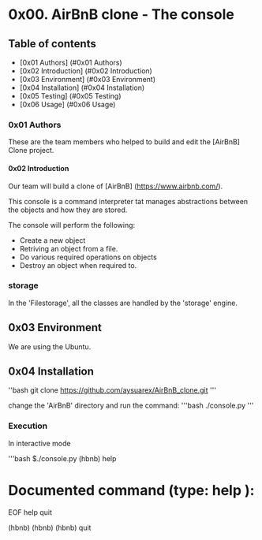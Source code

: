 # 0x00. AirBnB clone - The console

## Table of contents

* [0x01 Authors] (#0x01 Authors)
* [0x02 Introduction] (#0x02 Introduction)
* [0x03 Environment] (#0x03 Environment)
* [0x04 Installation] (#0x04 Installation)
* [0x05 Testing] (#0x05 Testing)
* [0x06 Usage] (#0x06 Usage)

### 0x01 Authors
These are the team members who helped to build and edit the [AirBnB] Clone project.

#### 0x02 Introduction

Our  team will build a clone of [AirBnB] (https://www.airbnb.com/).

This console is a command interpreter tat manages abstractions between the objects and how they are stored.

The console will perform the following:
* Create a new object
* Retriving an object from a file.
* Do various required operations on objects
* Destroy an object when required to.


### storage
In the 'Filestorage', all the classes are handled by the 'storage' engine.

## 0x03 Environment
We are using the Ubuntu.
 
## 0x04 Installation
''bash
git clone https://github.com/aysuarex/AirBnB_clone.git
'''

change the 'AirBnB' directory and run the command:
'''bash
 ./console.py
'''

### Execution
In interactive mode

'''bash
$./console.py
(hbnb) help

Documented command (type: help <topic>):
========================================

EOF help quit

(hbnb)
(hbnb)
(hbnb) quit
